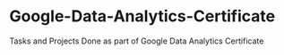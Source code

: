 # Google-Data-Analytics-Certificate
Tasks and Projects Done as part of Google Data Analytics Certificate
